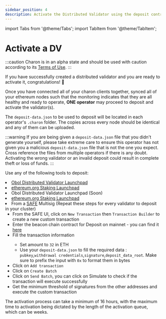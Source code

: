 ```yaml
---
sidebar_position: 4
description: Activate the Distributed Validator using the deposit contract
---
```

import Tabs from '@theme/Tabs';
import TabItem from '@theme/TabItem';

# Activate a DV

:::caution
Charon is in an alpha state and should be used with caution according to its [Terms of Use](https://obol.tech/terms.pdf).
:::

If you have successfully created a distributed validator and you are ready to activate it, congratulations! 🎉

Once you have connected all of your charon clients together, synced all of your ethereum nodes such that the monitoring indicates that they are all healthy and ready to operate, **ONE operator** may proceed to deposit and activate the validator(s).

The `deposit-data.json` to be used to deposit will be located in each operator's `.charon` folder. The copies across every node should be identical and any of them can be uploaded.

:::warning
If you are being given a `deposit-data.json` file that you didn't generate yourself, please take extreme care to ensure this operator has not given you a malicious `deposit-data.json` file that is not the one you expect. Cross reference the files from multiple operators if there is any doubt. Activating the wrong validator or an invalid deposit could result in complete theft or loss of funds. 
:::

Use any of the following tools to deposit:

<Tabs groupId="network">
  <TabItem value="goërli" label="Goërli" default>
    <li><a href="https://goerli.launchpad.obol.tech/" target="_blank">Obol Distributed Validator Launchpad</a></li>
    <li><a href="https://goerli.launchpad.ethereum.org/en/" target="_blank">ethereum.org Staking Launchpad</a></li>
  </TabItem>
  <TabItem value="mainnet" label="Mainnet" >
    <li>Obol Distributed Validator Launchpad (Soon)</li>
    <li><a href="https://launchpad.ethereum.org/" target="_blank">ethereum.org Staking Launchpad</a></li>
    <li>From a <a href="https://safe.global/">SAFE</a> Multisig (Repeat these steps for every validator to deposit in your cluster)
    <ul>
    <li>From the SAFE UI, click on <code>New Transaction</code> then <code>Transaction Builder</code> to create a new custom transaction</li>
    <li>Enter the beacon chain contract for Deposit on mainnet - you can find it <a href="https://ethereum.org/en/staking/deposit-contract/">here</a></li>
    <li>Fill the transaction information</li>
    <ul>
    <li>Set amount to <code>32</code> in ETH</li>
    <li>Use your <code>deposit-data.json</code> to fill the required data : <code>pubkey</code>,<code>withdrawal credentials</code>,<code>signature</code>,<code>deposit_data_root</code>. Make sure to prefix the input with <code>0x</code> to format them in bytes</li>
    </ul>
    <li>Click on <code>Add transaction</code></li>
    <li>Click on <code>Create Batch</code></li>
    <li>Click on <code>Send Batch</code>, you can click on Simulate to check if the transaction will execute successfully</li>
    <li>Get the minimum threshold of signatures from the other addresses and execute the custom transaction</li>
    </ul></li>
  </TabItem>
</Tabs>

The activation process can take a minimum of 16 hours, with the maximum time to activation being dictated by the length of the activation queue, which can be weeks.